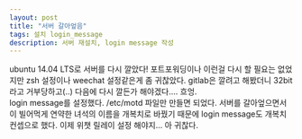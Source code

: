 ```yaml
---
layout: post
title: "서버 갈아엎음"
tags: 설치 login_message
description: 서버 재설치, login message 작성
---
```


ubuntu 14.04 LTS로 서버를 다시 깔았다! 포트포워딩이나 이런걸 다시 할 필요는 없었지만 zsh 설정이나 weechat 설정같은게 좀 귀찮았다. gitlab은 깔려고 해봤더니 32bit라고 거부당하고(..) 다음에 다시 깔든가 해야겠다.... 흐엉.<br>
login message를 설정했다. /etc/motd 파일만 만들면 되었다. 서버를 갈아엎으면서 이 빌어먹게 연약한 녀석의 이름을 개복치로 바꿨기 때문에 login message도 개복치 컨셉으로 했다. 이제 위챗 릴레이 설정 해야지... 아 귀찮다.
